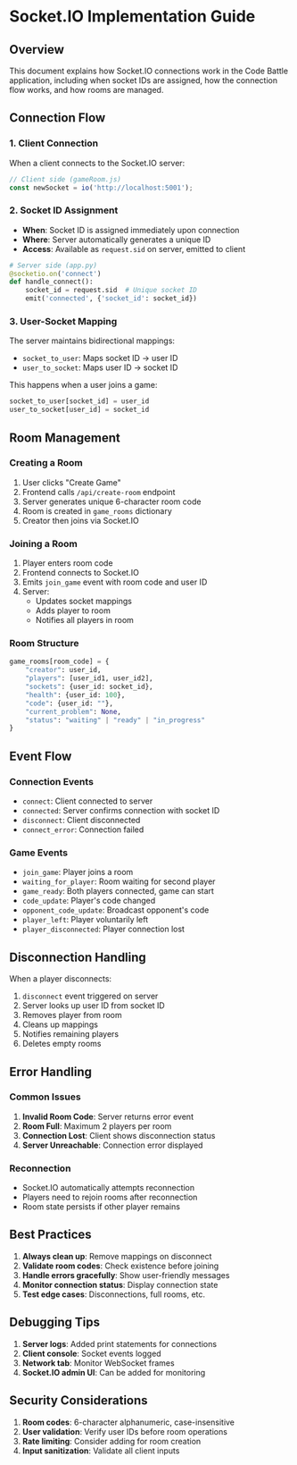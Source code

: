 # Socket.IO Implementation Guide

## Overview

This document explains how Socket.IO connections work in the Code Battle application, including when socket IDs are assigned, how the connection flow works, and how rooms are managed.

## Connection Flow

### 1. Client Connection
When a client connects to the Socket.IO server:

```javascript
// Client side (gameRoom.js)
const newSocket = io('http://localhost:5001');
```

### 2. Socket ID Assignment
- **When**: Socket ID is assigned immediately upon connection
- **Where**: Server automatically generates a unique ID
- **Access**: Available as `request.sid` on server, emitted to client

```python
# Server side (app.py)
@socketio.on('connect')
def handle_connect():
    socket_id = request.sid  # Unique socket ID
    emit('connected', {'socket_id': socket_id})
```

### 3. User-Socket Mapping
The server maintains bidirectional mappings:
- `socket_to_user`: Maps socket ID → user ID
- `user_to_socket`: Maps user ID → socket ID

This happens when a user joins a game:
```python
socket_to_user[socket_id] = user_id
user_to_socket[user_id] = socket_id
```

## Room Management

### Creating a Room
1. User clicks "Create Game"
2. Frontend calls `/api/create-room` endpoint
3. Server generates unique 6-character room code
4. Room is created in `game_rooms` dictionary
5. Creator then joins via Socket.IO

### Joining a Room
1. Player enters room code
2. Frontend connects to Socket.IO
3. Emits `join_game` event with room code and user ID
4. Server:
   - Updates socket mappings
   - Adds player to room
   - Notifies all players in room

### Room Structure
```python
game_rooms[room_code] = {
    "creator": user_id,
    "players": [user_id1, user_id2],
    "sockets": {user_id: socket_id},
    "health": {user_id: 100},
    "code": {user_id: ""},
    "current_problem": None,
    "status": "waiting" | "ready" | "in_progress"
}
```

## Event Flow

### Connection Events
- `connect`: Client connected to server
- `connected`: Server confirms connection with socket ID
- `disconnect`: Client disconnected
- `connect_error`: Connection failed

### Game Events
- `join_game`: Player joins a room
- `waiting_for_player`: Room waiting for second player
- `game_ready`: Both players connected, game can start
- `code_update`: Player's code changed
- `opponent_code_update`: Broadcast opponent's code
- `player_left`: Player voluntarily left
- `player_disconnected`: Player connection lost

## Disconnection Handling

When a player disconnects:
1. `disconnect` event triggered on server
2. Server looks up user ID from socket ID
3. Removes player from room
4. Cleans up mappings
5. Notifies remaining players
6. Deletes empty rooms

## Error Handling

### Common Issues
1. **Invalid Room Code**: Server returns error event
2. **Room Full**: Maximum 2 players per room
3. **Connection Lost**: Client shows disconnection status
4. **Server Unreachable**: Connection error displayed

### Reconnection
- Socket.IO automatically attempts reconnection
- Players need to rejoin rooms after reconnection
- Room state persists if other player remains

## Best Practices

1. **Always clean up**: Remove mappings on disconnect
2. **Validate room codes**: Check existence before joining
3. **Handle errors gracefully**: Show user-friendly messages
4. **Monitor connection status**: Display connection state
5. **Test edge cases**: Disconnections, full rooms, etc.

## Debugging Tips

1. **Server logs**: Added print statements for connections
2. **Client console**: Socket events logged
3. **Network tab**: Monitor WebSocket frames
4. **Socket.IO admin UI**: Can be added for monitoring

## Security Considerations

1. **Room codes**: 6-character alphanumeric, case-insensitive
2. **User validation**: Verify user IDs before room operations
3. **Rate limiting**: Consider adding for room creation
4. **Input sanitization**: Validate all client inputs